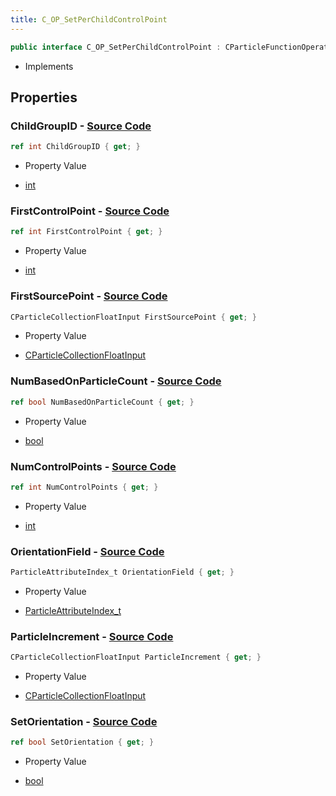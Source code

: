 ```yaml
---
title: C_OP_SetPerChildControlPoint
---
```


```csharp
public interface C_OP_SetPerChildControlPoint : CParticleFunctionOperator, CParticleFunction, ISchemaClass<CParticleFunction>, ISchemaClass<CParticleFunctionOperator>, ISchemaClass<C_OP_SetPerChildControlPoint>, ISchemaField, ISchemaClass, INativeHandle
```

- Implements

## Properties

### **ChildGroupID** - [Source Code](https://github.com/swiftly-solution/swiftlys2/blob/main/managed/src/SwiftlyS2.Generated/Schemas/Interfaces/C_OP_SetPerChildControlPoint.cs#L16)

```csharp
ref int ChildGroupID { get; }
```

- Property Value

- [int](https://learn.microsoft.com/dotnet/api/system.int32)

### **FirstControlPoint** - [Source Code](https://github.com/swiftly-solution/swiftlys2/blob/main/managed/src/SwiftlyS2.Generated/Schemas/Interfaces/C_OP_SetPerChildControlPoint.cs#L18)

```csharp
ref int FirstControlPoint { get; }
```

- Property Value

- [int](https://learn.microsoft.com/dotnet/api/system.int32)

### **FirstSourcePoint** - [Source Code](https://github.com/swiftly-solution/swiftlys2/blob/main/managed/src/SwiftlyS2.Generated/Schemas/Interfaces/C_OP_SetPerChildControlPoint.cs#L24)

```csharp
CParticleCollectionFloatInput FirstSourcePoint { get; }
```

- Property Value

- [CParticleCollectionFloatInput](/docs/api/shared/schemadefinitions/cparticlecollectionfloatinput)

### **NumBasedOnParticleCount** - [Source Code](https://github.com/swiftly-solution/swiftlys2/blob/main/managed/src/SwiftlyS2.Generated/Schemas/Interfaces/C_OP_SetPerChildControlPoint.cs#L30)

```csharp
ref bool NumBasedOnParticleCount { get; }
```

- Property Value

- [bool](https://learn.microsoft.com/dotnet/api/system.boolean)

### **NumControlPoints** - [Source Code](https://github.com/swiftly-solution/swiftlys2/blob/main/managed/src/SwiftlyS2.Generated/Schemas/Interfaces/C_OP_SetPerChildControlPoint.cs#L20)

```csharp
ref int NumControlPoints { get; }
```

- Property Value

- [int](https://learn.microsoft.com/dotnet/api/system.int32)

### **OrientationField** - [Source Code](https://github.com/swiftly-solution/swiftlys2/blob/main/managed/src/SwiftlyS2.Generated/Schemas/Interfaces/C_OP_SetPerChildControlPoint.cs#L28)

```csharp
ParticleAttributeIndex_t OrientationField { get; }
```

- Property Value

- [ParticleAttributeIndex_t](/docs/api/shared/schemadefinitions/particleattributeindex_t)

### **ParticleIncrement** - [Source Code](https://github.com/swiftly-solution/swiftlys2/blob/main/managed/src/SwiftlyS2.Generated/Schemas/Interfaces/C_OP_SetPerChildControlPoint.cs#L22)

```csharp
CParticleCollectionFloatInput ParticleIncrement { get; }
```

- Property Value

- [CParticleCollectionFloatInput](/docs/api/shared/schemadefinitions/cparticlecollectionfloatinput)

### **SetOrientation** - [Source Code](https://github.com/swiftly-solution/swiftlys2/blob/main/managed/src/SwiftlyS2.Generated/Schemas/Interfaces/C_OP_SetPerChildControlPoint.cs#L26)

```csharp
ref bool SetOrientation { get; }
```

- Property Value

- [bool](https://learn.microsoft.com/dotnet/api/system.boolean)

